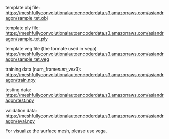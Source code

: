 template obj file:
https://meshfullyconvolutionalautoencoderdata.s3.amazonaws.com/asiandragon/sample_tet.obj

template ply file:
https://meshfullyconvolutionalautoencoderdata.s3.amazonaws.com/asiandragon/sample_tet.ply

template veg file (the formate used in vega)
https://meshfullyconvolutionalautoencoderdata.s3.amazonaws.com/asiandragon/sample_tet.veg

training data (num_frame*num_vex*3):
https://meshfullyconvolutionalautoencoderdata.s3.amazonaws.com/asiandragon/train.npy

testing data:
https://meshfullyconvolutionalautoencoderdata.s3.amazonaws.com/asiandragon/test.npy

validation data:
https://meshfullyconvolutionalautoencoderdata.s3.amazonaws.com/asiandragon/eval.npy

For visualize the surface mesh, please use vega.
